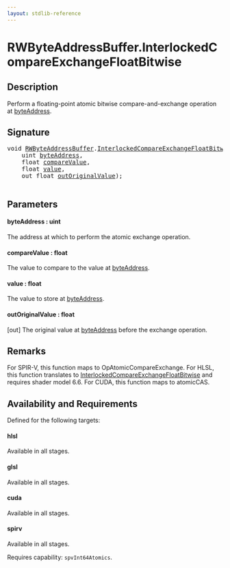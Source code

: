 ```yaml
---
layout: stdlib-reference
---
```


# RWByteAddressBuffer\.InterlockedCompareExchangeFloatBitwise

## Description

Perform a floating-point atomic bitwise compare-and-exchange operation at <span class='code'><a href="interlockedcompareexchangefloatbitwise-0biqv.html#decl-byteAddress" class="code_param">byteAddress</a></span>.



## Signature 

<pre>
<span class="code_keyword">void</span> <a href="../types/rwbyteaddressbuffer-0126d/index.html" class="code_type">RWByteAddressBuffer</a>.<a href="interlockedcompareexchangefloatbitwise-0biqv.html">InterlockedCompareExchangeFloatBitwise</a>(
    <span class="code_keyword">uint</span> <a href="interlockedcompareexchangefloatbitwise-0biqv.html#decl-byteAddress" class="code_param">byteAddress</a>,
    <span class="code_keyword">float</span> <a href="interlockedcompareexchangefloatbitwise-0biqv.html#decl-compareValue" class="code_param">compareValue</a>,
    <span class="code_keyword">float</span> <a href="interlockedcompareexchangefloatbitwise-0biqv.html#decl-value" class="code_param">value</a>,
    <span class="code_keyword">out</span> <span class="code_keyword">float</span> <a href="interlockedcompareexchangefloatbitwise-0biqv.html#decl-outOriginalValue" class="code_param">outOriginalValue</a>);

</pre>

## Parameters

####  <a id="decl-byteAddress"></a>byteAddress  : uint
The address at which to perform the atomic exchange operation.

####  <a id="decl-compareValue"></a>compareValue  : float
The value to compare to the value at <span class='code'><a href="interlockedcompareexchangefloatbitwise-0biqv.html#decl-byteAddress" class="code_param">byteAddress</a></span>.

####  <a id="decl-value"></a>value  : float
The value to store at <span class='code'><a href="interlockedcompareexchangefloatbitwise-0biqv.html#decl-byteAddress" class="code_param">byteAddress</a></span>.

####  <a id="decl-outOriginalValue"></a>outOriginalValue  : float
\[out\] The original value at <span class='code'><a href="interlockedcompareexchangefloatbitwise-0biqv.html#decl-byteAddress" class="code_param">byteAddress</a></span> before the exchange operation.


## Remarks
For SPIR-V, this function maps to <span class='code'>OpAtomicCompareExchange</span>. For HLSL, this function
translates to <span class='code'><a href="interlockedcompareexchangefloatbitwise-0biqv.html">InterlockedCompareExchangeFloatBitwise</a></span> and requires shader model 6.6.
For CUDA, this function maps to <span class='code'>atomicCAS</span>.


## Availability and Requirements

Defined for the following targets:

#### hlsl
Available in all stages.

#### glsl
Available in all stages.

#### cuda
Available in all stages.

#### spirv
Available in all stages.

Requires capability: `spvInt64Atomics`.


